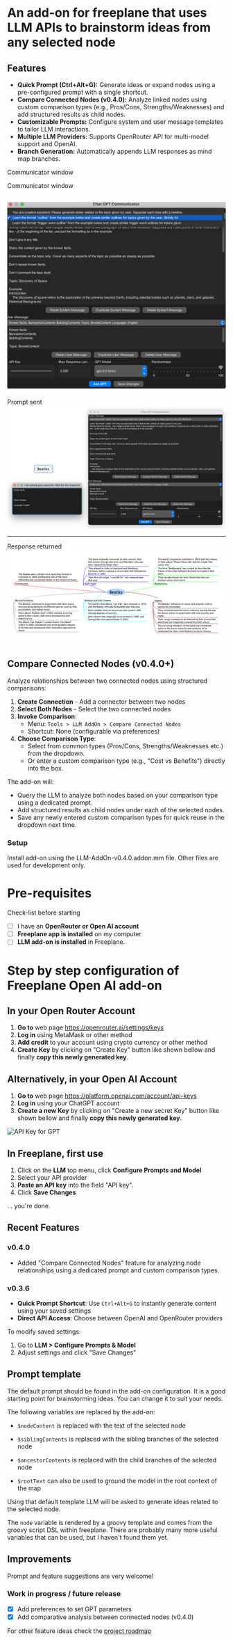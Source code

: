 # An add-on for freeplane that uses LLM APIs to brainstorm ideas from any selected node

## Features
- **Quick Prompt (Ctrl+Alt+G):** Generate ideas or expand nodes using a pre-configured prompt with a single shortcut.
- **Compare Connected Nodes (v0.4.0):** Analyze linked nodes using custom comparison types (e.g., Pros/Cons, Strengths/Weaknesses) and add structured results as child nodes.
- **Customizable Prompts:** Configure system and user message templates to tailor LLM interactions.
- **Multiple LLM Providers:** Supports OpenRouter API for multi-model support and OpenAI.
- **Branch Generation:** Automatically appends LLM responses as mind map branches.

Communicator window

Communicator window

![screenshot communicator](images/ChatGptCommunicator.png)
-----------

Prompt sent
![screenshot question](images/ChatGptQuestion.png)

-----------
Response returned
![screenshotanswer](images/ChatGptAnswer.png)

## Compare Connected Nodes (v0.4.0+)
Analyze relationships between two connected nodes using structured comparisons:

1. **Create Connection** - Add a connector between two nodes
2. **Select Both Nodes** - Select the two connected nodes
3. **Invoke Comparison**:
   - Menu: `Tools > LLM AddOn > Compare Connected Nodes`
   - Shortcut: None (configurable via preferences)
4. **Choose Comparison Type**:
   - Select from common types (Pros/Cons, Strengths/Weaknesses etc.) from the dropdown.
   - Or enter a custom comparison type (e.g., "Cost vs Benefits") directly into the box.

The add-on will:
- Query the LLM to analyze both nodes based on your comparison type using a dedicated prompt.
- Add structured results as child nodes under each of the selected nodes.
- Save any newly entered custom comparison types for quick reuse in the dropdown next time.

### Setup
Install add-on using the LLM-AddOn-v0.4.0.addon.mm file. Other files are used for development only.

# Pre-requisites

Check-list before starting
- [ ] I have an **OpenRouter or Open AI account**
- [ ] **Freeplane app is installed** on my computer
- [ ] **LLM add-on is installed** in Freeplane.

# Step by step configuration of Freeplane Open AI add-on

## In your Open Router Account

1. **Go to** web page https://openrouter.ai/settings/keys
2. **Log in** using MetaMask or other method
3. **Add credit** to your account using crypto currency or other method
4. **Create Key** by clicking on "Create Key" button like shown bellow and finally **copy this newly generated key**.

## Alternatively, in your Open AI Account

1. **Go to** web page https://platform.openai.com/account/api-keys
2. **Log in** using your ChatGPT account
3. **Create a new Key** by clicking on "Create a new secret Key" button like shown bellow and finally **copy this newly generated key**.

![API Key for GPT](images/openAI-Setup.jpg)

## In Freeplane, first use

1. Click on the **LLM** top menu, click **Configure Prompts and Model**
2. Select your API provider
3. **Paste an API key** into the field "API key".
4. Click **Save Changes**

... you're done.

## Recent Features
### v0.4.0
- Added "Compare Connected Nodes" feature for analyzing node relationships using a dedicated prompt and custom comparison types.
### v0.3.6
- **Quick Prompt Shortcut**: Use `Ctrl+Alt+G` to instantly generate content using your saved settings
- **Direct API Access**: Choose between OpenAI and OpenRouter providers

To modify saved settings:
1. Go to **LLM > Configure Prompts & Model**
2. Adjust settings and click "Save Changes"

## Prompt template
The default prompt should be found in the add-on configuration. 
It is a good starting point for brainstorming ideas. You can change it to suit your needs. 

The following variables are replaced by the add-on:
- `$nodeContent` is replaced with the text of the selected node
- `$siblingContents` is replaced with the sibling branches of the selected node
- `$ancestorContents` is replaced with the child branches of the selected node

- `$rootText` can also be used to ground the model in the root context of the map

Using that default template LLM will be asked to generate ideas related to the selected node.

The `node` variable is rendered by a groovy template and comes from the groovy script DSL within freeplane. There are probably many more useful variables that can be used, but I haven't found them yet.  

## Improvements
Prompt and feature suggestions are very welcome!

### Work in progress / future release
- [x] Add preferences to set GPT parameters
- [x] Add comparative analysis between connected nodes (v0.4.0)

For other feature ideas check the [project roadmap](docs/ROADMAP.md)

